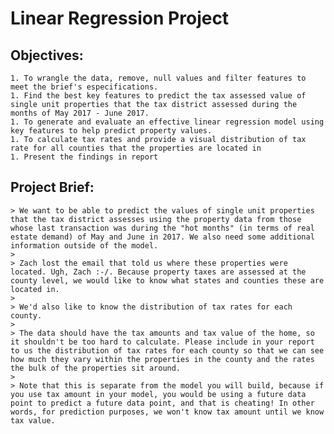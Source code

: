 # Linear Regression Project

## Objectives: 
    1. To wrangle the data, remove, null values and filter features to meet the brief's especifications.
    1. Find the best key features to predict the tax assessed value of single unit properties that the tax district assessed during the months of May 2017 - June 2017. 
    1. To generate and evaluate an effective linear regression model using key features to help predict property values.
    1. To calculate tax rates and provide a visual distribution of tax rate for all counties that the properties are located in
    1. Present the findings in report

## Project Brief:
    > We want to be able to predict the values of single unit properties that the tax district assesses using the property data from those whose last transaction was during the "hot months" (in terms of real estate demand) of May and June in 2017. We also need some additional information outside of the model.
    >
    > Zach lost the email that told us where these properties were located. Ugh, Zach :-/. Because property taxes are assessed at the county level, we would like to know what states and counties these are located in.
    >
    > We'd also like to know the distribution of tax rates for each county.
    >
    > The data should have the tax amounts and tax value of the home, so it shouldn't be too hard to calculate. Please include in your report to us the distribution of tax rates for each county so that we can see how much they vary within the properties in the county and the rates the bulk of the properties sit around.
    >
    > Note that this is separate from the model you will build, because if you use tax amount in your model, you would be using a future data point to predict a future data point, and that is cheating! In other words, for prediction purposes, we won't know tax amount until we know tax value.

